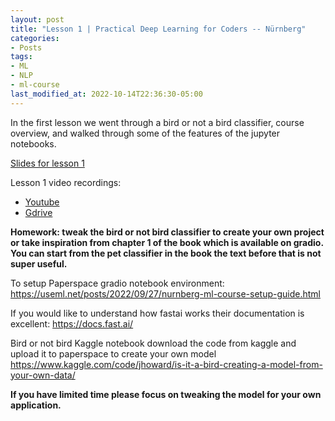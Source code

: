```yaml
---
layout: post
title: "Lesson 1 | Practical Deep Learning for Coders -- Nürnberg"
categories:
- Posts
tags:
- ML
- NLP
- ml-course
last_modified_at: 2022-10-14T22:36:30-05:00
---
```


In the first lesson we went through a bird or not a bird classifier, course overview, and walked through some of the features of the jupyter notebooks.

[Slides for lesson 1](https://docs.google.com/presentation/d/1N_HMz-Ub-VESM5jNz2oxnDMJDF_Q8-IqnPN8FytoR5Q/edit?usp=sharing)

Lesson 1 video recordings:
- [Youtube]((https://youtu.be/zJAKqCzwLfs))
- [Gdrive](https://drive.google.com/drive/folders/15jtG_RRWI7pA-x3EWUXc9BaJHY7m1cNr?usp=sharing)

**Homework: tweak the bird or not bird classifier to create your own project or take inspiration from chapter 1 of the book which is available on gradio. You can start from the pet classifier in the book the text before that is not super useful.**

To setup Paperspace gradio notebook environment: https://useml.net/posts/2022/09/27/nurnberg-ml-course-setup-guide.html

If you would like to understand how fastai works their documentation is excellent: https://docs.fast.ai/

Bird or not bird Kaggle notebook download the code from kaggle and upload it to paperspace to create your own model https://www.kaggle.com/code/jhoward/is-it-a-bird-creating-a-model-from-your-own-data/

**If you have limited time please focus on tweaking the model for your own application.**